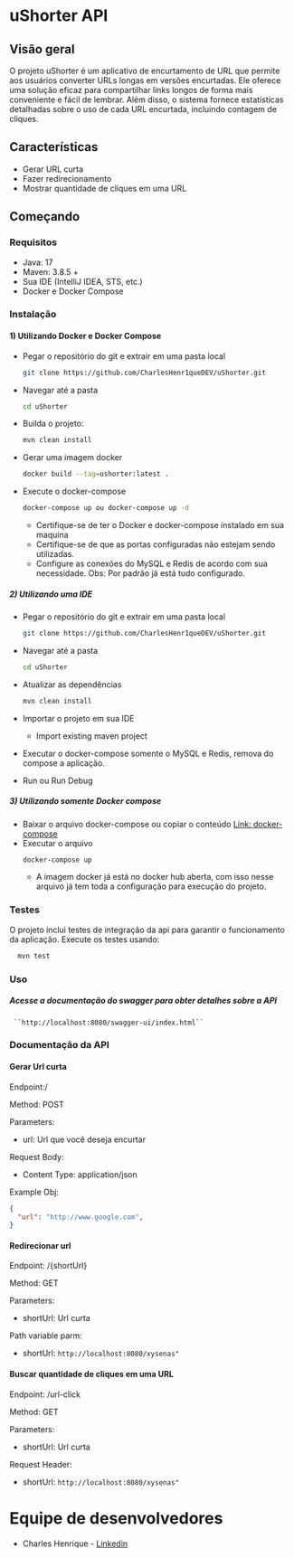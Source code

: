 # uShorter API

## Visão geral
O projeto uShorter é um aplicativo de encurtamento de URL que permite aos usuários converter URLs longas em versões encurtadas. Ele oferece uma solução eficaz para compartilhar links longos de forma mais conveniente e fácil de lembrar. Além disso, o sistema fornece estatísticas detalhadas sobre o uso de cada URL encurtada, incluindo contagem de cliques.

## Características
- Gerar URL curta
- Fazer redirecionamento
- Mostrar quantidade de cliques em uma URL

## Começando

### Requisitos

- Java: 17
- Maven: 3.8.5 +
- Sua IDE (IntelliJ IDEA, STS, etc.)
- Docker e Docker Compose

### Instalação

#### 1) Utilizando Docker e Docker Compose

 - Pegar o repositório do git e extrair em uma pasta local
     ```bash
    git clone https://github.com/CharlesHenr1queDEV/uShorter.git 
    ```
- Navegar até a pasta 
    ```bash
    cd uShorter
    ```
- Builda o projeto:
    ```bash
    mvn clean install
    ```
- Gerar uma imagem docker
     ```bash
     docker build --tag=ushorter:latest .
    ```
- Execute o docker-compose 
     ```bash
    docker-compose up ou docker-compose up -d
    ```
    - Certifique-se de ter o Docker e docker-compose instalado em sua maquina
    - Certifique-se de que as portas configuradas não estejam sendo utilizadas.
    - Configure as conexões do MySQL e Redis de acordo com sua necessidade.  Obs: Por padrão já está tudo configurado.

##### 2) Utilizando uma IDE

- Pegar o repositório do git e extrair em uma pasta local
     ```bash
    git clone https://github.com/CharlesHenr1queDEV/uShorter.git 
    ```
- Navegar até a pasta 
    ```bash
    cd uShorter
    ```
- Atualizar as dependências
    ```bash
    mvn clean install
    ```
- Importar o projeto em sua IDE
    - Import existing maven project

- Executar o docker-compose somente o MySQL e Redis, remova do compose a aplicação.

- Run ou Run Debug

##### 3) Utilizando somente Docker compose

- Baixar o arquivo docker-compose ou copiar o conteúdo
   [Link: docker-compose](https://drive.google.com/file/d/17EDKTGdyUlp4pVvxmbzFbP7LgQxIBsIe/view?usp=sharing)
- Executar o arquivo
    ```bash
    docker-compose up 
    ```
    - A imagem docker já está no docker hub aberta, com isso nesse arquivo já tem toda a configuração para execução do projeto.

### Testes
O projeto inclui testes de integração da api para garantir o funcionamento da aplicação. Execute os testes usando:
```bash
  mvn test
 ```

### Uso
 #####  Acesse a documentação do swagger para obter detalhes sobre a API
     ``http://localhost:8080/swagger-ui/index.html``

### Documentação da API

#### Gerar Url curta
Endpoint:/

Method: POST

Parameters:
- url:  Url que você deseja encurtar

Request Body:
- Content Type: application/json

Example Obj:
```json
{
  "url": "http://www.google.com",
}
```

#### Redirecionar url
Endpoint: /{shortUrl}

Method: GET

Parameters:
- shortUrl:  Url curta

Path variable parm:
- shortUrl: ``http://localhost:8080/xysenas"``


#### Buscar quantidade de cliques em uma URL
Endpoint: /url-click

Method: GET

Parameters:
- shortUrl:  Url curta

Request Header:
- shortUrl: ``http://localhost:8080/xysenas"``

# Equipe de desenvolvedores

* Charles Henrique  - [Linkedin](https://www.linkedin.com/in/charles-henrique-5b432a143/)
